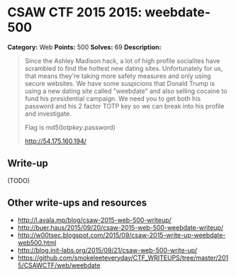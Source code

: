 # CSAW CTF 2015 2015: weebdate-500

**Category:** Web
**Points:** 500
**Solves:** 69
**Description:**

> Since the Ashley Madison hack, a lot of high profile socialites have scrambled to find the hottest new dating sites. Unfortunately for us, that means they're taking more safety measures and only using secure websites. We have some suspicions that Donald Trump is using a new dating site called "weebdate" and also selling cocaine to fund his presidential campaign. We need you to get both his password and his 2 factor TOTP key so we can break into his profile and investigate.
>
> Flag is md5($totpkey.$password)
>
> http://54.175.160.194/


## Write-up

(TODO)

## Other write-ups and resources

* <http://l.avala.mp/blog/csaw-2015-web-500-writeup/>
* <http://buer.haus/2015/09/20/csaw-2015-web-500-weebdate-writeup/>
* <http://w00tsec.blogspot.com/2015/09/csaw-2015-write-up-weebdate-web500.html>
* <http://blog.init-labs.org/2015/09/21/csaw-web-500-write-up/>
* <https://github.com/smokeleeteveryday/CTF_WRITEUPS/tree/master/2015/CSAWCTF/web/weebdate>

